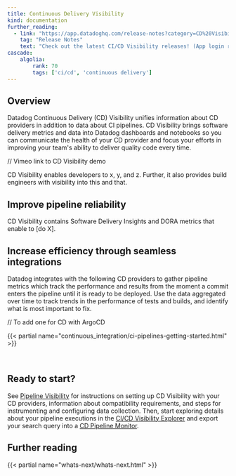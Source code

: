 ```yaml
---
title: Continuous Delivery Visibility
kind: documentation
further_reading:
  - link: "https://app.datadoghq.com/release-notes?category=CD%20Visibility"
    tag: "Release Notes"
    text: "Check out the latest CI/CD Visibility releases! (App login required)"
cascade:
    algolia:
        rank: 70
        tags: ['ci/cd', 'continuous delivery']
---
```


## Overview

Datadog Continuous Delivery (CD) Visibility unifies information about CD providers in addition to data about CI pipelines. CD Visibility brings software delivery metrics and data into Datadog dashboards and notebooks so you can communicate the health of your CD provider and focus your efforts in improving your team's ability to deliver quality code every time.

// Vimeo link to CD Visibility demo

CD Visibility enables developers to x, y, and z. Further, it also provides build engineers with visibility into this and that. 

## Improve pipeline reliability

CD Visibility contains Software Delivery Insights and DORA metrics that enable to [do X].

## Increase efficiency through seamless integrations

Datadog integrates with the following CD providers to gather pipeline metrics which track the performance and results from the moment a commit enters the pipeline until it is ready to be deployed. Use the data aggregated over time to track trends in the performance of tests and builds, and identify what is most important to fix.

// To add one for CD with ArgoCD

{{< partial name="continuous_integration/ci-pipelines-getting-started.html" >}}

</br>

## Ready to start?

See [Pipeline Visibility][1] for instructions on setting up CD Visibility with your CD providers, information about compatibility requirements, and steps for instrumenting and configuring data collection. Then, start exploring details about your pipeline executions in the [CI/CD Visibility Explorer][2] and export your search query into a [CD Pipeline Monitor][3].

## Further reading

{{< partial name="whats-next/whats-next.html" >}}

[1]: /continuous_delivery/pipelines
[2]: /continous_integration/explorer
[3]: /monitors/types/cd